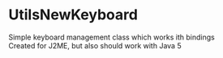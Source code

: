 # UtilsNewKeyboard
Simple keyboard management class which works ith bindings  
Created for J2ME, but also should work with Java 5
